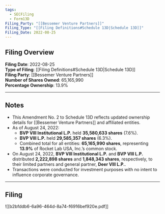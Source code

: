 ```yaml
---
tags:
  - SECFiling
  - Form13D
Filing_Party: "[[Bessemer Venture Partners]]"
Filing_Type: "[[Filing Definitions#Schedule 13D|Schedule 13D]]"
Filing_Date: 2022-08-25
---
```


## Filing Overview

**Filing Date**: 2022-08-25  
**Type of Filing**: [[Filing Definitions#Schedule 13D|Schedule 13D]]  
**Filing Party**: [[Bessemer Venture Partners]]  
**Number of Shares Owned**: 65,165,990  
**Percentage Ownership**: 13.9%

---

## Notes

- This Amendment No. 2 to Schedule 13D reflects updated ownership details for [[Bessemer Venture Partners]] and affiliated entities.
- As of August 24, 2022:
  - **BVP VIII Institutional L.P.** held **35,580,633 shares** (7.6%).
  - **BVP VIII L.P.** held **29,585,357 shares** (6.3%).
  - Combined total for all entities: **65,165,990 shares**, representing **13.9%** of Rocket Lab USA, Inc.’s common stock.
- On August 24, 2022, **BVP VIII Institutional L.P.** and **BVP VIII L.P.** distributed **2,222,898 shares** and **1,848,343 shares**, respectively, to their limited partners and general partner, **Deer VIII L.P.**.
- Transactions were conducted for investment purposes with no intent to influence corporate governance.

---

## Filing

![[b2bfddb6-6a96-464d-8a74-f6916bef920e.pdf]]
